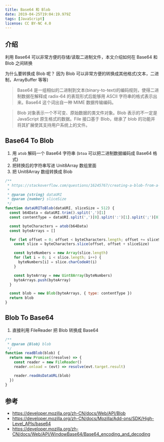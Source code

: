 ```yaml
---
title: Base64 和 Blob
date: 2019-04-25T19:04:19.979Z
tags: [JavaScript]
license: CC BY-NC 4.0
---
```


## 介绍

利用 Base64 可以非常方便的存储/读取二进制文件，本文介绍如何在 Base64 和 Blob 之间转换

为什么要转换成 Blob 呢？ 因为 Blob 可以非常方便的转换成其他格式(文本，二进制，ArrayBuffer 等等)

> Base64 是一组相似的二进制到文本(binary-to-text)的编码规则，使得二进制数据在解释成 radix-64 的表现形式后能够用 ASCII 字符串的格式表示出来。Base64 这个词出自一种 MIME 数据传输编码。

> Blob 对象表示一个不可变、原始数据的类文件对象。Blob 表示的不一定是 JavaScript 原生格式的数据。File 接口基于 Blob，继承了 blob 的功能并将其扩展使其支持用户系统上的文件。

<!-- more -->

## Base64 To Blob

1. 用 `atob` 解码一个 Base64 字符串 (`btoa` 可以把二进制数据编码成 Base64 格式)
2. 把转换后的字符串写进 Unit8Array 数组里面
3. 把 Unit8Array 数组转换成 Blob

```js
/**
 * https://stackoverflow.com/questions/16245767/creating-a-blob-from-a-base64-string-in-javascript
 *
 * @param {string} dataURI
 * @param {number} sliceSize
 */
function dataURIToBlob(dataURI, sliceSize = 512) {
  const b64Data = dataURI.trim().split(',')[1]
  const contentType = dataURI.split(',')[0].split(':')[1].split(';')[0]

  const byteCharacters = atob(b64Data)
  const byteArrays = []

  for (let offset = 0; offset < byteCharacters.length; offset += sliceSize) {
    const slice = byteCharacters.slice(offset, offset + sliceSize)

    const byteNumbers = new Array(slice.length)
    for (let i = 0; i < slice.length; i++) {
      byteNumbers[i] = slice.charCodeAt(i)
    }

    const byteArray = new Uint8Array(byteNumbers)
    byteArrays.push(byteArray)
  }

  const blob = new Blob(byteArrays, { type: contentType })
  return blob
}
```

## Blob To Base64

1. 直接利用 FileReader 把 Blob 转换成 Base64

```js
/**
 * @param {Blob} blob
 */
function readBlob(blob) {
  return new Promise((resolve) => {
    const reader = new FileReader()
    reader.onload = (evt) => resolve(evt.target.result)

    reader.readAsDataURL(blob)
  })
}
```

## 参考

- https://developer.mozilla.org/zh-CN/docs/Web/API/Blob
- https://developer.mozilla.org/zh-CN/docs/Mozilla/Add-ons/SDK/High-Level_APIs/base64
- https://developer.mozilla.org/zh-CN/docs/Web/API/WindowBase64/Base64_encoding_and_decoding
